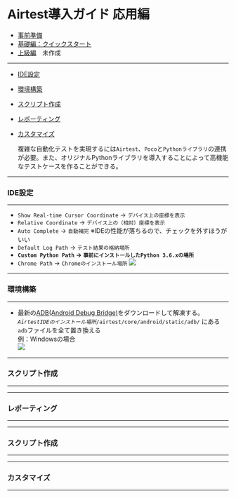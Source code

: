 # Airtest導入ガイド 応用編
- [事前準備](https://github.com/saisai-dan-shift/Airtest/tree/master/docs#%E4%BA%8B%E5%89%8D%E6%BA%96%E5%82%99)
- [基礎編：クイックスタート](https://github.com/saisai-dan-shift/Airtest/tree/master/docs#%E3%82%AF%E3%82%A4%E3%83%83%E3%82%AF%E3%82%B9%E3%82%BF%E3%83%BC%E3%83%88)
- [上級編]()　未作成
---  
* [IDE設定](https://github.com/saisai-dan-shift/Airtest/blob/master/docs/Advanced.md#ide%E8%A8%AD%E5%AE%9A)
* [環境構築](https://github.com/saisai-dan-shift/Airtest/blob/master/docs/Advanced.md#%E7%92%B0%E5%A2%83%E6%A7%8B%E7%AF%89)
* [スクリプト作成](https://github.com/saisai-dan-shift/Airtest/blob/master/docs/Advanced.md#%E3%82%B9%E3%82%AF%E3%83%AA%E3%83%97%E3%83%88%E4%BD%9C%E6%88%90)
* [レポーティング](https://github.com/saisai-dan-shift/Airtest/blob/master/docs/Advanced.md#%E3%83%AC%E3%83%9D%E3%83%BC%E3%83%86%E3%82%A3%E3%83%B3%E3%82%B0)
* [カスタマイズ](https://github.com/saisai-dan-shift/Airtest/blob/master/docs/Advanced.md#%E3%82%AB%E3%82%B9%E3%82%BF%E3%83%9E%E3%82%A4%E3%82%BA)

  複雑な自動化テストを実現するには`Airtest`、`Poco`と`Pythonライブラリ`の連携が必要。また、オリジナルPythonライブラリを導入することによって高機能なテストケースを作ることができる。  

---
### IDE設定
---

- `Show Real-time Cursor Coordinate` -> `デバイス上の座標を表示`
- `Relative Coordinate` -> `デバイス上の（相対）座標を表示`
- `Auto Complete` -> `自動補完` ※IDEの性能が落ちるので、チェックを外すほうがいい
- `Default Log Path` -> `テスト結果の格納場所`
- **`Custom Python Path` -> `事前にインストールしたPython 3.6.xの場所`**
- `Chrome Path` -> `Chromeのインストール場所`
  <img src="https://github.com/saisai-dan-shift/Airtest/blob/master/docs/img/A_Settings.JPG"/>

---
### 環境構築
---

- 最新の[ADB(Android Debug Bridge)](https://developer.android.com/studio/releases/platform-tools.html)をダウンロードして解凍する。  
  *`AirtestIDEのインストール場所`*`/airtest/core/android/static/adb/` にある`adb`ファイルを全て置き換える  
  例：Windowsの場合  
  <img src="https://github.com/saisai-dan-shift/Airtest/blob/master/docs/img/Q_ADB.JPG"/>

---
### スクリプト作成
---

---
### レポーティング
---

---
### スクリプト作成
---

---
### カスタマイズ
---